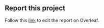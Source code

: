 ## Report this project
Follow this [link](https://it.overleaf.com/4341288381vjfcmgyrdygz) to edit the report on Overleaf.